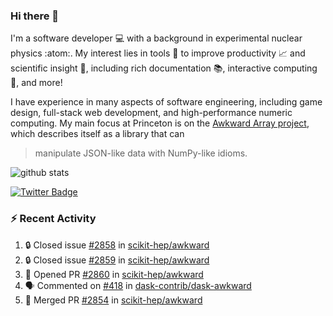 ### Hi there 👋 

I'm a software developer 💻 with a background in experimental nuclear physics :atom:. My interest lies in tools :wrench: to improve productivity :chart_with_upwards_trend: and scientific insight :telescope:, including rich documentation 📚, interactive computing 🧮, and more! 

I have experience in many aspects of software engineering, including game design, full-stack web development, and high-performance numeric computing. My main focus at Princeton is on the [Awkward Array project](awkward-array.org/), which describes itself as a library that can 
> manipulate JSON-like data with NumPy-like idioms.

![github stats](https://github-readme-stats.vercel.app/api?username=agoose77&show_icons=true&hide_rank=true&hide_title=true&bg_color=30,e76445,904e95&text_color=efe3ec&icon_color=efe3ec)
<!--
**agoose77/agoose77** is a ✨ _special_ ✨ repository because its `README.md` (this file) appears on your GitHub profile.

Here are some ideas to get you started:

- 🔭 I’m currently working on ...
- 🌱 I’m currently learning ...
- 👯 I’m looking to collaborate on ...
- 🤔 I’m looking for help with ...
- 💬 Ask me about ...
- 📫 How to reach me: ...
- 😄 Pronouns: ...
- ⚡ Fun fact: ...
-->

[![Twitter Badge](https://img.shields.io/twitter/follow/agoose77?style=flat-square&logo=Twitter&logoColor=white&color=cornflowerblue)](https://twitter.com/agoose77)

### :zap: Recent Activity

<!--START_SECTION:activity-->
1. 🔒 Closed issue [#2858](https://github.com/scikit-hep/awkward/issues/2858) in [scikit-hep/awkward](https://github.com/scikit-hep/awkward)
2. 🔒 Closed issue [#2859](https://github.com/scikit-hep/awkward/issues/2859) in [scikit-hep/awkward](https://github.com/scikit-hep/awkward)
3. 💪 Opened PR [#2860](https://github.com/scikit-hep/awkward/pull/2860) in [scikit-hep/awkward](https://github.com/scikit-hep/awkward)
4. 🗣 Commented on [#418](https://github.com/dask-contrib/dask-awkward/pull/418#issuecomment-1833500824) in [dask-contrib/dask-awkward](https://github.com/dask-contrib/dask-awkward)
5. 🎉 Merged PR [#2854](https://github.com/scikit-hep/awkward/pull/2854) in [scikit-hep/awkward](https://github.com/scikit-hep/awkward)
<!--END_SECTION:activity-->
